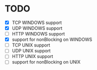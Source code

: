 # TODO

- [X] TCP WINDOWS support
- [X] UDP WINDOWS support
- [ ] HTTP WINDOWS support
- [X] support for nonBlocking on WINDOWS
- [ ] TCP UNIX support
- [ ] UDP UNIX support
- [ ] HTTP UNIX support
- [ ] support for nonBlocking on UNIX
